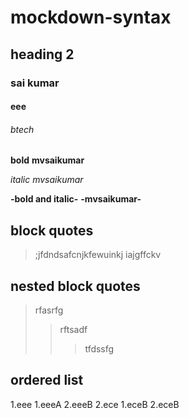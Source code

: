 # mockdown-syntax
## heading 2
### sai kumar
#### eee
###### btech
**bold**
**mvsaikumar**

*italic*
*mvsaikumar*

**-bold and italic-**
**-mvsaikumar-**

## block quotes 
>;jfdndsafcnjkfewuinkj
iajgffckv

## nested block quotes
>rfasrfg
>>rftsadf
>>>tfdssfg
## ordered list ##
1.eee
    1.eeeA
    2.eeeB
2.ece
    1.eceB
    2.eceB
